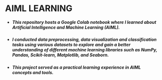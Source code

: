 # AIML LEARNING

- ##### This repository hosts a Google Colab notebook where I learned about Artificial Intelligence and Machine Learning (AIML).
- ##### I conducted data preprocessing, data visualization and classification tasks using various datasets to explore and gain a better understanding of different machine learning libraries such as NumPy, Pandas, Scikit-learn, Matplotlib, and Seaborn.
- ##### This project served as a practical learning experience in AIML concepts and tools.
